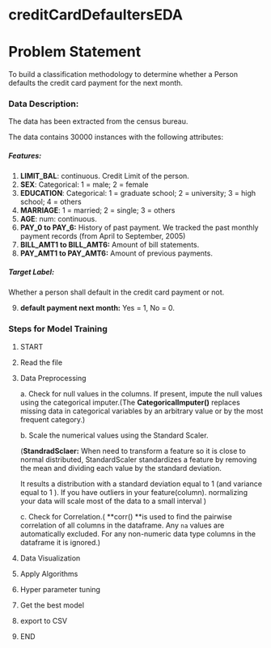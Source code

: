 # creditCardDefaultersEDA

# Problem Statement

To build a classification methodology to determine whether  a Person defaults the credit card payment for the next month.

### Data Description:

The data has been extracted from the census bureau.

The data contains 30000 instances with the following attributes:



##### Features:

1.	**LIMIT_BAL**: continuous. Credit Limit of the person.
2.	**SEX**: Categorical: 1 = male; 2 = female
3.	**EDUCATION**: Categorical: 1 = graduate school; 2 = university; 3 = high school; 4 = others
4.	**MARRIAGE**: 1 = married; 2 = single; 3 = others
5.	**AGE**: num: continuous. 
6.	**PAY_0 to PAY_6:** History of past payment. We tracked the past monthly payment records (from April to September, 2005)
7.	**BILL_AMT1 to BILL_AMT6:** Amount of bill statements.
8.	**PAY_AMT1 to PAY_AMT6:** Amount of previous payments. 

##### Target Label:

Whether a person shall default in the credit card payment or not.

9.	**default payment next month:**  Yes = 1, No = 0.

### Steps for Model Training

1. START

2. Read the file

3. Data Preprocessing

   a. Check for null values in the columns. If present, impute the null values using the categorical imputer.(The **CategoricalImputer()** replaces missing data in categorical variables by an arbitrary value or by the most frequent category.)

   b. Scale the numerical values using the Standard Scaler.

   (**StandradSclaer:** When need to transform a feature so it is close to normal distributed, StandardScaler standardizes a feature by removing the mean and dividing each value by the standard deviation.

   It results a distribution with a standard deviation equal to 1 (and variance equal to 1 ). If you have outliers in your feature(column). normalizing your data will scale most of the data to a small interval  )

   c. Check for Correlation.( **corr() **is used to find the pairwise correlation of all columns in the dataframe. Any `na` values are automatically excluded. For any non-numeric data type columns in the dataframe it is ignored.)

   

4. Data Visualization

5. Apply Algorithms

6. Hyper parameter tuning

7. Get the best model

8. export to CSV

9. END
